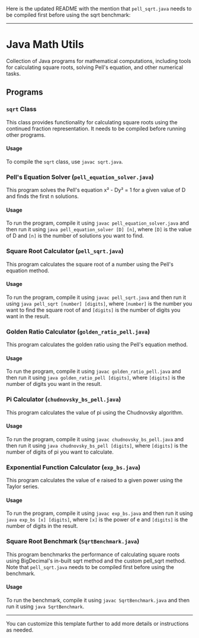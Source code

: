 Here is the updated README with the mention that `pell_sqrt.java` needs to be compiled first before using the sqrt benchmark:

---

# Java Math Utils

Collection of Java programs for mathematical computations, including tools for calculating square roots, solving Pell's equation, and other numerical tasks.

## Programs

### `sqrt` Class

This class provides functionality for calculating square roots using the continued fraction representation. It needs to be compiled before running other programs.

#### Usage

To compile the `sqrt` class, use `javac sqrt.java`.

### Pell's Equation Solver (`pell_equation_solver.java`)

This program solves the Pell's equation x² - Dy² = 1 for a given value of D and finds the first n solutions.

#### Usage

To run the program, compile it using `javac pell_equation_solver.java` and then run it using `java pell_equation_solver [D] [n]`, where `[D]` is the value of D and `[n]` is the number of solutions you want to find.

### Square Root Calculator (`pell_sqrt.java`)

This program calculates the square root of a number using the Pell's equation method.

#### Usage

To run the program, compile it using `javac pell_sqrt.java` and then run it using `java pell_sqrt [number] [digits]`, where `[number]` is the number you want to find the square root of and `[digits]` is the number of digits you want in the result.

### Golden Ratio Calculator (`golden_ratio_pell.java`)

This program calculates the golden ratio using the Pell's equation method.

#### Usage

To run the program, compile it using `javac golden_ratio_pell.java` and then run it using `java golden_ratio_pell [digits]`, where `[digits]` is the number of digits you want in the result.

### Pi Calculator (`chudnovsky_bs_pell.java`)

This program calculates the value of pi using the Chudnovsky algorithm.

#### Usage

To run the program, compile it using `javac chudnovsky_bs_pell.java` and then run it using `java chudnovsky_bs_pell [digits]`, where `[digits]` is the number of digits of pi you want to calculate.

### Exponential Function Calculator (`exp_bs.java`)

This program calculates the value of e raised to a given power using the Taylor series.

#### Usage

To run the program, compile it using `javac exp_bs.java` and then run it using `java exp_bs [x] [digits]`, where `[x]` is the power of e and `[digits]` is the number of digits in the result.

### Square Root Benchmark (`SqrtBenchmark.java`)

This program benchmarks the performance of calculating square roots using BigDecimal's in-built sqrt method and the custom pell_sqrt method. Note that `pell_sqrt.java` needs to be compiled first before using the benchmark.

#### Usage

To run the benchmark, compile it using `javac SqrtBenchmark.java` and then run it using `java SqrtBenchmark`.

---

You can customize this template further to add more details or instructions as needed.